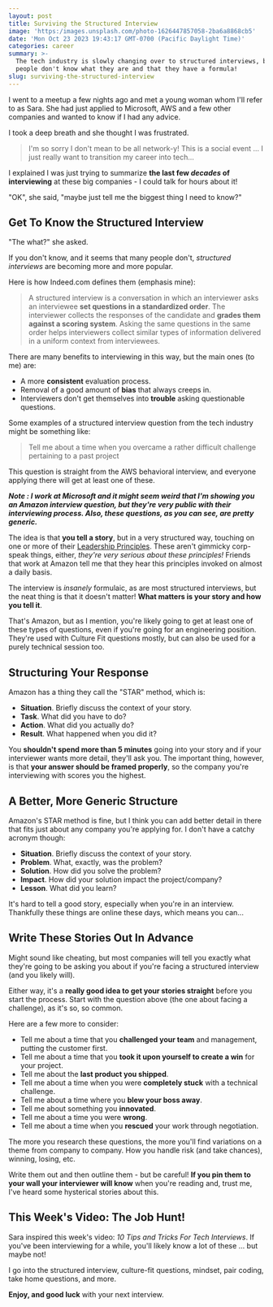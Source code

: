 ```yaml
---
layout: post
title: Surviving the Structured Interview
image: 'https:/images.unsplash.com/photo-1626447857058-2ba6a8868cb5'
date: 'Mon Oct 23 2023 19:43:17 GMT-0700 (Pacific Daylight Time)'
categories: career
summary: >-
  The tech industry is slowly changing over to structured interviews, but most
  people don't know what they are and that they have a formula!
slug: surviving-the-structured-interview
---
```


I went to a meetup a few nights ago and met a young woman whom I'll refer to as Sara. She had just applied to Microsoft, AWS and a few other companies and wanted to know if I had any advice.

I took a deep breath and she thought I was frustrated.

> I'm so sorry I don't mean to be all network-y! This is a social event ... I just really want to transition my career into tech...

I explained I was just trying to summarize **the last few _decades_ of interviewing** at these big companies - I could talk for hours about it!

"OK", she said, "maybe just tell me the biggest thing I need to know?"

## Get To Know the Structured Interview 

"The what?" she asked.

If you don't know, and it seems that many people don't, _structured interviews_ are becoming more and more popular. 

Here is how Indeed.com defines them (emphasis mine):

> A structured interview is a conversation in which an interviewer asks an interviewee **set questions in a standardized order**. The interviewer collects the responses of the candidate and **grades them against a scoring system**. Asking the same questions in the same order helps interviewers collect similar types of information delivered in a uniform context from interviewees.

There are many benefits to interviewing in this way, but the main ones (to me) are:

* A more **consistent** evaluation process.
* Removal of a good amount of **bias** that always creeps in.
* Interviewers don't get themselves into **trouble** asking questionable questions.

Some examples of a structured interview question from the tech industry might be something like:

> Tell me about a time when you overcame a rather difficult challenge pertaining to a past project

This question is straight from the AWS behavioral interview, and everyone applying there will get at least one of these.

**_Note_ _: I work at Microsoft and it might seem weird that I'm showing you an Amazon interview question, but they're very public with their interviewing process. Also, these questions, as you can see, are pretty generic._**

The idea is that **you tell a story**, but in a very structured way, touching on one or more of their [Leadership Principles](https://www.amazon.jobs/content/en/our-workplace/leadership-principles). These aren't gimmicky corp-speak things, either, _they're very serious about these principles!_ Friends that work at Amazon tell me that they hear this principles invoked on almost a daily basis.

The interview is _insanely_ formulaic, as are most structured interviews, but the neat thing is that it doesn't matter! **What matters is your story and how you tell it**.

That's Amazon, but as I mention, you're likely going to get at least one of these types of questions, even if you're going for an engineering position. They're used with Culture Fit questions mostly, but can also be used for a purely technical session too. 

## Structuring Your Response

Amazon has a thing they call the "STAR" method, which is:

* **Situation**. Briefly discuss the context of your story.
* **Task**. What did you have to do?
* **Action**. What did you actually do?
* **Result**. What happened when you did it?

You **shouldn't spend more than 5 minutes** going into your story and if your interviewer wants more detail, they'll ask you. The important thing, however, is that **your answer should be framed properly**, so the company you're interviewing with scores you the highest.

## A Better, More Generic Structure

Amazon's STAR method is fine, but I think you can add better detail in there that fits just about any company you're applying for. I don't have a catchy acronym though:

* **Situation**. Briefly discuss the context of your story.
* **Problem**. What, exactly, was the problem?
* **Solution**. How did you solve the problem?
* **Impact**. How did your solution impact the project/company?
* **Lesson**. What did you learn?

It's hard to tell a good story, especially when you're in an interview. Thankfully these things are online these days, which means you can...

## Write These Stories Out In Advance

Might sound like cheating, but most companies will tell you exactly what they're going to be asking you about if you're facing a structured interview (and you likely will).

Either way, it's a **really good idea to get your stories straight** before you start the process. Start with the question above (the one about facing a challenge), as it's so, so common.

Here are a few more to consider:

* Tell me about a time that you **challenged your team** and management, putting the customer first.
* Tell me about a time that you **took it upon yourself to create a win** for your project.
* Tell me about the **last product you shipped**.
* Tell me about a time when you were **completely stuck** with a technical challenge.
* Tell me about a time where you **blew your boss away**.
* Tell me about something you **innovated**.
* Tell me about a time you were **wrong**.
* Tell me about a time when you **rescued** your work through negotiation.

The more you research these questions, the more you'll find variations on a theme from company to company. How you handle risk (and take chances), winning, losing, etc.

Write them out and then outline them - but be careful! **If you pin them to your wall your interviewer will know** when you're reading and, trust me, I've heard some hysterical stories about this.

## This Week's Video: The Job Hunt!

Sara inspired this week's video: _10 Tips and Tricks For Tech Interviews_. If you've been interviewing for a while, you'll likely know a lot of these ... but maybe not!

I go into the structured interview, culture-fit questions, mindset, pair coding, take home questions, and more.

**Enjoy, and good luck** with your next interview.

